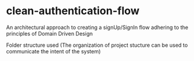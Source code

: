 # clean-authentication-flow
An architectural approach to creating a signUp/SignIn flow adhering to the principles of Domain Driven Design

Folder structure used (The organization of project stucture can be used to communicate the intent of the system)


